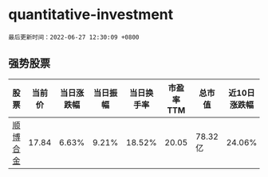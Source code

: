 # quantitative-investment

`最后更新时间：2022-06-27 12:30:09 +0800`

## 强势股票

|股票|当前价|当日涨跌幅|当日振幅|当日换手率|市盈率TTM|总市值|近10日涨跌幅|
|----|----|----|----|----|----|----|----|
|[顺博合金](https://xueqiu.com/S/SZ002996)|17.84|6.63%|9.21%|18.52%|20.05|78.32亿|24.06%|
